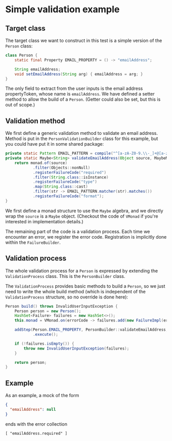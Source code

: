 # Simple validation example

## Target class

The target class we want to construct in this test is a simple
version of the `Person` class:
```java
class Person {
    static final Property EMAIL_PROPERTY = () -> "emailAddress";

    String emailAddress;
    void setEmailAddress(String arg) { emailAddress = arg; }
}
```
The only field to extract from the user inputs is the email address
propertyToken, whose name is `emailAddress`. We have defined a setter method to
allow the build of a `Person`. (Getter could also be set, but this is out of
scope.)

## Validation method

We first define a generic validation method to validate an email address.
Method is put in the `PersonValidationBuilder` class for this example,
but you could have put it in some shared package:
```java
private static Pattern EMAIL_PATTERN = compile("^[a-zA-Z0-9.\\-_]+@[a-zA-Z0-9.\\-_]+$");
private static Maybe<String> validateEmailAddress(Object source, MaybeMonad monad) {
    return monad.of(source)
            .filter(Objects::nonNull)
            .registerFailureCode("required")
            .filter(String.class::isInstance)
            .registerFailureCode("type")
            .map(String.class::cast)
            .filter(str -> EMAIL_PATTERN.matcher(str).matches())
            .registerFailureCode("format");
}
```
We first define a monad structure to use the `Maybe` algebra,
and we directly wrap the `source` is a `Maybe` object.
(Checkout the code of `VMonad` if you're interested in implementation details.)

The remaining part of the code is a validation process.
Each time we encounter an error, we register the error code. Registration is
implicitly done within the `FailureBuilder`.

## Validation process

The whole validation process for a `Person` is expressed by extending the
`ValidationProcess` class. This is the `PersonBuilder` class.

The `ValidationProcess` provides basic methods to build a `Person`, so
we just need to write the whole build method (which is independent of the
`ValidationProcess` structure, so no override is done here):
```java
Person build() throws InvalidUserInputException {
    Person person = new Person();
    HashSet<Failure> failures = new HashSet<>();
    this.monad = VMonad.on(errorCode -> failures.add(new FailureImpl(errorCode)));

    addStep(Person.EMAIL_PROPERTY, PersonBuilder::validateEmailAddress, person::setEmailAddress)
            .execute();

    if (!failures.isEmpty()) {
        throw new InvalidUserInputException(failures);
    }

    return person;
}
```

## Example

As an example, a mock of the form
```json
{
  "emailAddress": null
}
```
ends with the error collection
```
[ "emailAddress.required" ]
```